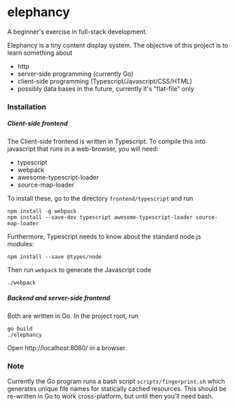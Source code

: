# elephancy

A beginner's exercise in full-stack development.

Elephancy is a tiny content display system. The objective of this project is
to learn something about

* http
* server-side programming (currently Go)
* client-side programming (Typescript/Javascript/CSS/HTML)
* possibly data bases in the future, currently it's "flat-file" only

### Installation

##### Client-side frontend

The Client-side frontend is written in Typescript. To compile this into javascript that runs in a web-browser, you will need:

- typescript
- webpack
- awesome-typescript-loader
- source-map-loader

To install these, go to the directory `frontend/typescript` and run

```
npm install -g webpack  
npm install --save-dev typescript awesome-typescript-loader source-map-loader
```

Furthermore, Typescript needs to know about the standard node.js modules:

```
npm install --save @types/node
```

Then run `webpack` to generate the Javascript code

```
./webpack
```

##### Backend and server-side frontend

Both are written in Go. In the project root, run

```
go build
./elephancy
```

Open http://localhost:8080/ in a browser.

### Note

Currently the Go program runs a bash script `scripts/fingerprint.sh` which
generates unique file names for statically cached resources. This should be
re-written in Go to work cross-platform, but until then you'll need bash.

